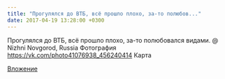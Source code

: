 ```yaml
---
title: "Прогулялся до ВТБ, всё прошло плохо, за-то полюбов..."
date: 2017-04-19 13:28:00 +0300
---
```


Прогулялся до ВТБ, всё прошло плохо, за-то полюбовался видами. @ Nizhni Novgorod, Russia
Фотография
<a class="vk-attach" href="https://vk.com/photo41076938_456240414">https://vk.com/photo41076938_456240414</a>
Карта

<a class="vk-attach" href="https://vk.com/photo41076938_456240414">Вложение</a>
